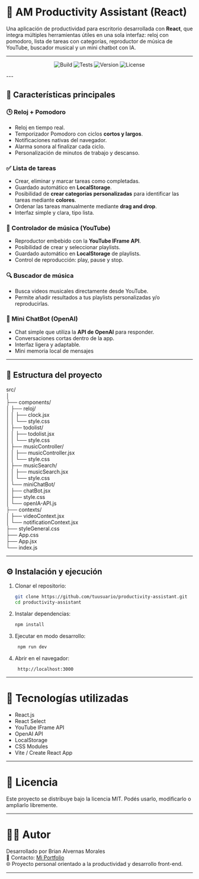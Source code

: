 # 🧠 AM Productivity Assistant (React)

Una aplicación de productividad para escritorio desarrollada con **React**, que integra múltiples herramientas útiles en una sola interfaz: reloj con pomodoro, lista de tareas con categorías, reproductor de música de YouTube, buscador musical y un mini chatbot con IA.

---
<!-- Estado del build en desarrollo -->
<p style="text-align: center; width: 100%;">
  <img src="https://img.shields.io/badge/build-in%20development-yellow" alt="Build">
  <img src="https://img.shields.io/badge/tests-in%20development-yellow" alt="Tests">
  <img src="https://img.shields.io/badge/version-1.0.0-blue" alt="Version">
  <img src="https://img.shields.io/badge/license-MIT-blue" alt="License">
</p>
---

## 🚀 Características principales

### 🕒 Reloj + Pomodoro

- Reloj en tiempo real.
- Temporizador Pomodoro con ciclos **cortos y largos**.
- Notificaciones nativas del navegador.
- Alarma sonora al finalizar cada ciclo.
- Personalización de minutos de trabajo y descanso.

### ✅ Lista de tareas

- Crear, eliminar y marcar tareas como completadas.
- Guardado automático en **LocalStorage**.
- Posibilidad de **crear categorías personalizadas** para identificar las tareas mediante **colores**.
- Ordenar las tareas manualmente mediante **drag and drop**.
- Interfaz simple y clara, tipo lista.

### 🎵 Controlador de música (YouTube)

- Reproductor embebido con la **YouTube IFrame API**.
- Posibilidad de crear y seleccionar playlists.
- Guardado automático en **LocalStorage** de playlists.
- Control de reproducción: play, pause y stop.

### 🔍 Buscador de música

- Busca videos musicales directamente desde YouTube.
- Permite añadir resultados a tus playlists personalizadas y/o reproducirlas.

### 🤖 Mini ChatBot (OpenAI)

- Chat simple que utiliza la **API de OpenAI** para responder.
- Conversaciones cortas dentro de la app.
- Interfaz ligera y adaptable.
- Mini memoria local de mensajes

---

## 🧩 Estructura del proyecto

src/  
│  
├── components/  
│ ├── reloj/  
│ │ ├── clock.jsx  
│ │ └── style.css  
│ ├── todolist/  
│ │ ├── todolist.jsx  
│ │ └── style.css  
│ ├── musicController/  
│ │ ├── musicController.jsx  
│ │ └── style.css  
│ ├── musicSearch/  
│ │ ├── musicSearch.jsx  
│ │ └── style.css  
│ └── miniChatBot/  
│ ├── chatBot.jsx  
│ ├── style.css  
│ └── openIA-API.js  
├── contexts/  
│ ├── videoContext.jsx  
│ └── notificationContext.jsx  
├── styleGeneral.css  
├── App.css  
├── App.jsx  
└── index.js

---

## ⚙️ Instalación y ejecución

1. Clonar el repositorio:

   ```bash
   git clone https://github.com/tuusuario/productivity-assistant.git
   cd productivity-assistant
   ```

2. Instalar dependencias:

   ```bash
   npm install

   ```

3. Ejecutar en modo desarrollo:

   ```bash
    npm run dev
   ```

4. Abrir en el navegador:

   ```arduino
    http://localhost:3000
   ```

---

# 🧠 Tecnologías utilizadas

- React.js
- React Select
- YouTube IFrame API
- OpenAI API
- LocalStorage
- CSS Modules
- Vite / Create React App

---

# 📜 Licencia

Este proyecto se distribuye bajo la licencia MIT.
Podés usarlo, modificarlo o ampliarlo libremente.

---

# 👨‍💻 Autor

Desarrollado por Brian Alvernas Morales  
📧 Contacto: [Mi Portfolio](https://brianalvernas.vercel.app/index_es.html)  
🌐 Proyecto personal orientado a la productividad y desarrollo front-end.

---

